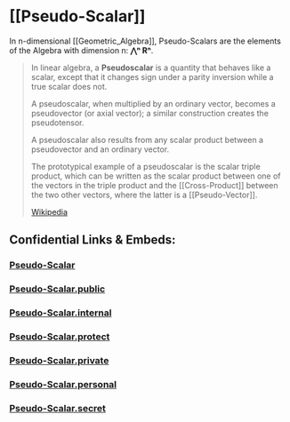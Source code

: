 
# [[Pseudo-Scalar]] 

In n-dimensional [[Geometric_Algebra]], 
Pseudo-Scalars are the 
elements of the Algebra with dimension n: __⋀ⁿ Rⁿ__.  


> In linear algebra, a **Pseudoscalar** is a quantity 
> that behaves like a scalar, 
> except that it changes sign under a parity inversion 
> while a true scalar does not.
>
> A pseudoscalar, when multiplied by an ordinary vector, 
> becomes a pseudovector (or axial vector); 
> a similar construction creates the pseudotensor.
>
> A pseudoscalar also results from any scalar product 
> between a pseudovector and an ordinary vector. 
> 
> The prototypical example of a pseudoscalar 
> is the scalar triple product, 
> which can be written as the scalar product 
> between one of the vectors in the triple product 
> and the [[Cross-Product]] between the two other vectors, 
> where the latter is a [[Pseudo-Vector]].
>
> [Wikipedia](https://en.wikipedia.org/wiki/Pseudoscalar)


## Confidential Links & Embeds: 

### [Pseudo-Scalar](/_Standards/Mathematics/Geometry/Pseudo-Scalar.md) 

### [Pseudo-Scalar.public](/_public/Mathematics/Geometry/Pseudo-Scalar.public.md) 

### [Pseudo-Scalar.internal](/_internal/Mathematics/Geometry/Pseudo-Scalar.internal.md) 

### [Pseudo-Scalar.protect](/_protect/Mathematics/Geometry/Pseudo-Scalar.protect.md) 

### [Pseudo-Scalar.private](/_private/Mathematics/Geometry/Pseudo-Scalar.private.md) 

### [Pseudo-Scalar.personal](/_personal/Mathematics/Geometry/Pseudo-Scalar.personal.md) 

### [Pseudo-Scalar.secret](/_secret/Mathematics/Geometry/Pseudo-Scalar.secret.md)

